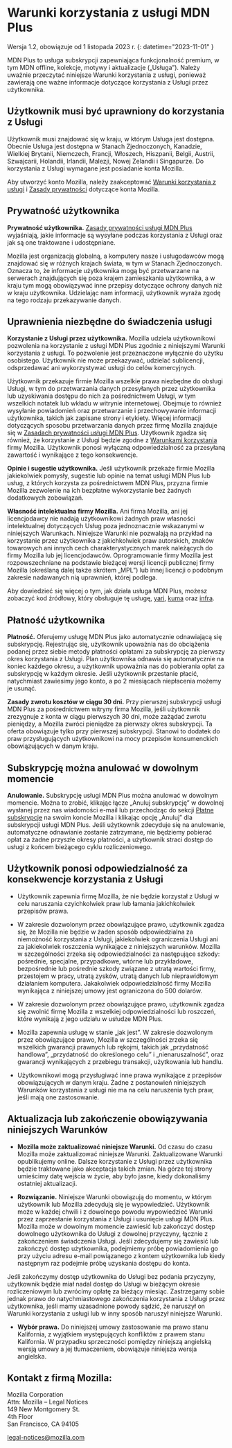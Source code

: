 # Warunki korzystania z usługi MDN Plus

Wersja 1.2, obowiązuje od 1 listopada 2023 r.
{: datetime="2023-11-01" }

MDN Plus to usługa subskrypcji zapewniająca funkcjonalność premium, w tym MDN offline, kolekcje, motywy i aktualizacje („Usługa”). Należy uważnie przeczytać niniejsze Warunki korzystania z usługi, ponieważ zawierają one ważne informacje dotyczące korzystania z Usługi przez użytkownika.

## Użytkownik musi być uprawniony do korzystania z Usługi

Użytkownik musi znajdować się w kraju, w którym Usługa jest dostępna. Obecnie Usługa jest dostępna w Stanach Zjednoczonych, Kanadzie, Wielkiej Brytanii, Niemczech, Francji, Włoszech, Hiszpanii, Belgii, Austrii, Szwajcarii, Holandii, Irlandii, Malezji, Nowej Zelandii i Singapurze. Do korzystania z Usługi wymagane jest posiadanie konta Mozilla.

Aby utworzyć konto Mozilla, należy zaakceptować [Warunki korzystania z usługi](https://www.mozilla.org/about/legal/terms/services/) i [Zasady prywatności](https://www.mozilla.org/privacy/mozilla-accounts/) dotyczące konta Mozilla.

## Prywatność użytkownika

__Prywatność użytkownika.__ [Zasady prywatności usługi MDN Plus](https://www.mozilla.org/privacy/mdn-plus/) wyjaśniają, jakie informacje są wysyłane podczas korzystania z Usługi oraz jak są one traktowane i udostępniane.

Mozilla jest organizacją globalną, a komputery nasze i usługodawców mogą znajdować się w różnych krajach świata, w tym w Stanach Zjednoczonych. Oznacza to, że informacje użytkownika mogą być przetwarzane na serwerach znajdujących się poza krajem zamieszkania użytkownika, a w kraju tym mogą obowiązywać inne przepisy dotyczące ochrony danych niż w kraju użytkownika. Udzielając nam informacji, użytkownik wyraża zgodę na tego rodzaju przekazywanie danych.

## Uprawnienia niezbędne do świadczenia usługi

__Korzystanie z Usługi przez użytkownika.__ Mozilla udziela użytkownikowi pozwolenia na korzystanie z usługi MDN Plus zgodnie z niniejszymi Warunki korzystania z usługi. To pozwolenie jest przeznaczone wyłącznie do użytku osobistego. Użytkownik nie może przekazywać, udzielać sublicencji, odsprzedawać ani wykorzystywać usługi do celów komercyjnych.

Użytkownik przekazuje firmie Mozilla wszelkie prawa niezbędne do obsługi Usługi, w tym do przetwarzania danych przesyłanych przez użytkownika lub uzyskiwania dostępu do nich za pośrednictwem Usługi, w tym wszelkich notatek lub wkładu w witrynie internetowej. Obejmuje to również wysyłanie powiadomień oraz przetwarzanie i przechowywanie informacji użytkownika, takich jak zapisane strony i etykiety. Więcej informacji dotyczących sposobu przetwarzania danych przez firmę Mozilla znajduje się w [Zasadach prywatności usługi MDN Plus](https://www.mozilla.org/privacy/mdn-plus/).
Użytkownik zgadza się również, że korzystanie z Usługi będzie zgodne z [Warunkami korzystania](https://www.mozilla.org/about/legal/acceptable-use/) firmy Mozilla. Użytkownik ponosi wyłączną odpowiedzialność za przesyłaną zawartość i wynikające z tego konsekwencje.

__Opinie i sugestie użytkownika.__ Jeśli użytkownik przekaże firmie Mozilla jakiekolwiek pomysły, sugestie lub opinie na temat usługi MDN Plus lub usług, z których korzysta za pośrednictwem MDN Plus, przyzna firmie Mozilla zezwolenie na ich bezpłatne wykorzystanie bez żadnych dodatkowych zobowiązań.

__Własność intelektualna firmy Mozilla.__ Ani firma Mozilla, ani jej licencjodawcy nie nadają użytkownikowi żadnych praw własności intelektualnej dotyczących Usług poza jednoznacznie wskazanymi w niniejszych Warunkach. Niniejsze Warunki nie pozwalają na przykład na korzystanie przez użytkownika z jakichkolwiek praw autorskich, znaków towarowych ani innych cech charakterystycznych marek należących do firmy Mozilla lub jej licencjodawców. Oprogramowanie firmy Mozilla jest rozpowszechniane na podstawie bieżącej wersji licencji publicznej firmy Mozilla (określaną dalej także skrótem „MPL”) lub innej licencji o podobnym zakresie nadawanych nią uprawnień, której podlega.

Aby dowiedzieć się więcej o tym, jak działa usługa MDN Plus, możesz zobaczyć kod źródłowy, który obsługuje tę usługę, [yari](https://github.com/mdn/yari), [kuma](https://github.com/mdn/kuma) oraz [infra](https://github.com/mdn/infra).

## Płatność użytkownika

__Płatność.__ Oferujemy usługę MDN Plus jako automatycznie odnawiającą się subskrypcję. Rejestrując się, użytkownik upoważnia nas do obciążenia podanej przez siebie metody płatności opłatami za subskrypcję za pierwszy okres korzystania z Usługi. Plan użytkownika odnawia się automatycznie na koniec każdego okresu, a użytkownik upoważnia nas do pobierania opłat za subskrypcję w każdym okresie. Jeśli użytkownik przestanie płacić, natychmiast zawiesimy jego konto, a po 2 miesiącach niepłacenia możemy je usunąć.

__Zasady zwrotu kosztów w ciągu 30 dni.__ Przy pierwszej subskrypcji usługi MDN Plus za pośrednictwem witryny firma Mozilla, jeśli użytkownik zrezygnuje z konta w ciągu pierwszych 30 dni, może zażądać zwrotu pieniędzy, a Mozilla zwróci pieniądze za pierwszy okres subskrypcji. Ta oferta obowiązuje tylko przy pierwszej subskrypcji. Stanowi to dodatek do praw przysługujących użytkownikowi na mocy przepisów konsumenckich obowiązujących w danym kraju.

## Subskrypcję można anulować w dowolnym momencie

__Anulowanie.__ Subskrypcję usługi MDN Plus można anulować w dowolnym momencie. Można to zrobić, klikając łącze „Anuluj subskrypcję” w dowolnej wysłanej przez nas wiadomości e-mail lub przechodząc do sekcji [Płatne subskrypcje](https://subscriptions.firefox.com) na swoim koncie Mozilla i klikając opcję „Anuluj” dla subskrypcji usługi MDN Plus. Jeśli użytkownik zdecyduje się na anulowanie, automatyczne odnawianie zostanie zatrzymane, nie będziemy pobierać opłat za żadne przyszłe okresy płatności, a użytkownik straci dostęp do usługi z końcem bieżącego cyklu rozliczeniowego.

## Użytkownik ponosi odpowiedzialność za konsekwencje korzystania z Usługi

* Użytkownik zapewnia firmę Mozilla, że nie będzie korzystał z Usługi w celu naruszania czyichkolwiek praw lub łamania jakichkolwiek przepisów prawa.

* W zakresie dozwolonym przez obowiązujące prawo, użytkownik zgadza się, że Mozilla nie będzie w żaden sposób odpowiedzialna za niemożność korzystania z Usługi, jakiekolwiek ograniczenia Usługi ani za jakiekolwiek roszczenia wynikające z niniejszych warunków. Mozilla w szczególności zrzeka się odpowiedzialności za następujące szkody: pośrednie, specjalne, przypadkowe, wtórne lub przykładowe, bezpośrednie lub pośrednie szkody związane z utratą wartości firmy, przestojem w pracy, utratą zysków, utratą danych lub nieprawidłowym działaniem komputera. Jakakolwiek odpowiedzialność firmy Mozilla wynikająca z niniejszej umowy jest ograniczona do 500 dolarów.

* W zakresie dozwolonym przez obowiązujące prawo, użytkownik zgadza się zwolnić firmę Mozilla z wszelkiej odpowiedzialności lub roszczeń, które wynikają z jego udziału w usłudze MDN Plus.

* Mozilla zapewnia usługę w stanie „jak jest”. W zakresie dozwolonym przez obowiązujące prawo, Mozilla w szczególności zrzeka się wszelkich gwarancji prawnych lub rękojmi, takich jak „przydatność handlowa”, „przydatność do określonego celu” i „nienaruszalność”, oraz gwarancji wynikających z przebiegu transakcji, użytkowania lub handlu.

* Użytkownikowi mogą przysługiwać inne prawa wynikające z przepisów obowiązujących w danym kraju. Żadne z postanowień niniejszych Warunków korzystania z usługi nie ma na celu naruszenia tych praw, jeśli mają one zastosowanie.

## Aktualizacja lub zakończenie obowiązywania niniejszych Warunków

* __Mozilla może zaktualizować niniejsze Warunki.__ Od czasu do czasu Mozilla może zaktualizować niniejsze Warunki. Zaktualizowane Warunki opublikujemy online. Dalsze korzystanie z Usługi przez użytkownika będzie traktowane jako akceptacja takich zmian. Na górze tej strony umieścimy datę wejścia w życie, aby było jasne, kiedy dokonaliśmy ostatniej aktualizacji.

* __Rozwiązanie.__ Niniejsze Warunki obowiązują do momentu, w którym użytkownik lub Mozilla zdecydują się je wypowiedzieć. Użytkownik może w każdej chwili i z dowolnego powodu wypowiedzieć Warunki przez zaprzestanie korzystania z Usługi i usunięcie usługi MDN Plus. Mozilla może w dowolnym momencie zawiesić lub zakończyć dostęp dowolnego użytkownika do Usługi z dowolnej przyczyny, łącznie z zakończeniem świadczenia Usługi. Jeśli zdecydujemy się zawiesić lub zakończyć dostęp użytkownika, podejmiemy próbę powiadomienia go przy użyciu adresu e-mail powiązanego z kontem użytkownika lub kiedy następnym raz podejmie próbę uzyskania dostępu do konta.

Jeśli zakończymy dostęp użytkownika do Usługi bez podania przyczyny, użytkownik będzie miał nadal dostęp do Usługi w bieżącym okresie rozliczeniowym lub zwrócimy opłatę za bieżący miesiąc. Zastrzegamy sobie jednak prawo do natychmiastowego zakończenia korzystania z Usługi przez użytkownika, jeśli mamy uzasadnione powody sądzić, że naruszył on Warunki korzystania z usługi lub w inny sposób naruszył niniejsze Warunki.

* __Wybór prawa.__ Do niniejszej umowy zastosowanie ma prawo stanu Kalifornia, z wyjątkiem występujących konfliktów z prawem stanu Kalifornia. W przypadku sprzeczności pomiędzy niniejszą angielską wersją umowy a jej tłumaczeniem, obowiązuje niniejsza wersja angielska.

## Kontakt z firmą Mozilla:

Mozilla Corporation  
Attn: Mozilla – Legal Notices  
149 New Montgomery St.  
4th Floor  
San Francisco, CA 94105  

legal-notices@mozilla.com
